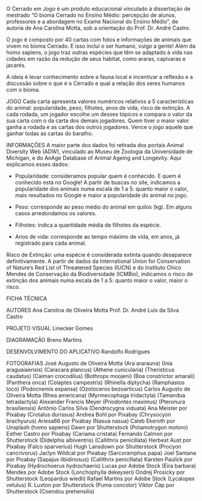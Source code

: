 O Cerrado em Jogo é um produto educacional vinculado à dissertação de mestrado “O bioma Cerrado no Ensino Médio: percepção de alunos, professores e a abordagem no Exame Nacional do Ensino Médio”, de autoria de Ana Carolina Motta, sob a orientação do Prof. Dr. André Castro. 

O jogo é composto por 40 cartas com fotos e informações de animais que vivem no bioma Cerrado. E isso inclui o ser humano, vulgo a gente! Além da homo sapiens, o jogo traz outras espécies que têm se adaptado à vida nas cidades em razão da redução de seus habitat, como araras, capivaras e jacarés. 

A ideia é levar conhecimento sobre a fauna local e incentivar a reflexão e a discussão sobre o que é o Cerrado e qual a relação dos seres humanos com o bioma.

JOGO
Cada carta apresenta valores numéricos relativos a 5 características do animal: popularidade, peso, filhotes, anos de vida, risco de extinção.  A cada rodada, um jogador escolhe um desses tópicos e compara o valor da sua carta com o da carta dos demais jogadores. Quem tiver o maior valor ganha a rodada e as cartas dos outros jogadores. Vence o jogo aquele que ganhar todas as cartas do baralho. 

INFORMAÇÕES
A maior parte dos dados foi retirada dos portais Animal Diversity Web (ADW), vinculado ao Museu de Zoologia da Universidade de Michigan, e do AnAge Database of Animal Ageing and Longevity. Aqui explicamos esses dados:

- Popularidade: consideramos popular quem é conhecido. E quem é conhecido está no Google! A partir de buscas no site, indicamos a popularidade dos animais numa escala de 1 a 5: quanto maior o valor, mais resultados no Google e maior a popularidade do animal no jogo. 

- Peso: corresponde ao peso médio do animal em quilos (kg). Em alguns casos arredondamos os valores. 

- Filhotes: indica a quantidade média de filhotes da espécie. 

- Anos de vida: corresponde ao tempo máximo de vida, em anos, já registrado para cada animal. 

Risco de Extinção: uma espécie é considerada extinta quando desaparece definitivamente. A partir de dados da International Union for Conservation of Nature’s Red List of Threatened Species (IUCN) e do Instituto Chico Mendes de Conservação da Biodiversidade (ICMBio), indicamos o risco de extinção dos animais numa escala de 1 a 5:  quanto maior o valor, maior o risco.



FICHA TÉCNICA

AUTORES
Ana Carolina de Oliveira Motta
Prof. Dr. André Luis da Silva Castro

PROJETO VISUAL
Linecker Gomes 

DIAGRAMAÇÃO
Breno Martins

DESENVOLVIMENTO DO APLICATIVO
Randolfo Rodrigues

FOTOGRAFIAS
José Augusto de Oliveira Motta 
(Ara ararauna) (Inia araguaiaensis) (Caracara plancus) (Athene cunicularia) (Theristicus caudatus) (Caiman crocodilus) (Bothrops moojeni) (Boa constrictor amarali) (Panthera onca) (Colaptes campestris) (Rhinella diptycha) (Ramphastos toco) (Podocnemis expansa) (Ozotoceros bezoarticus)
Carlos Augusto de Oliveira Motta (Rhea americana) (Myrmecophaga tridactyla) (Tamandua tetradactyla)
Alexander Francis Meyer (Priodontes maximus) (Pteronura brasiliensis)
Antônio Carlos Silva (Dendrocygna viduata)
Ana Meister por Pixabay (Crotalus durissus)
Andrea Bohl por Pixabay (Chrysocyon brachyurus)
Ariesa66 por Pixabay (Nasua nasua)
Caleb Ekeroth por Unsplash (homo sapiens)
Dawn por Shutterstock (Potamotrygon motoro)
Esther Castro por Pixabay (Cariama cristata)
Fernando Calmon por Shutterstock (Didelphis albiventris) (Callithrix penicillata)
Herbest Aust por Pixabay (Falco sparverius)
Hugh Lansdown por Shutterstock (Procyon cancrivorus)
Jaclyn Wildcat por Pixabay (Sarcoramphus papa)
Joel Santana por Pixabay (Sapajus libidinosus) (Callithrix penicillata)
Karsten Paulick por Pixabay (Hydrochoerus hydrochaeris)
Lucas por Adobe Stock (Eira barbara) 
Mendes por Adobe Stock (Lonchophylla dekeyseri)
Ondrej Prosicky por Shutterstock (Leopardus wiedii)
Rafael Martins por Adobe Stock (Lycalopex vetulus)
R. Luxton por Shutterstock (Puma concolor)
Viktor Čáp por Shutterstock (Coendou prehensilis)
